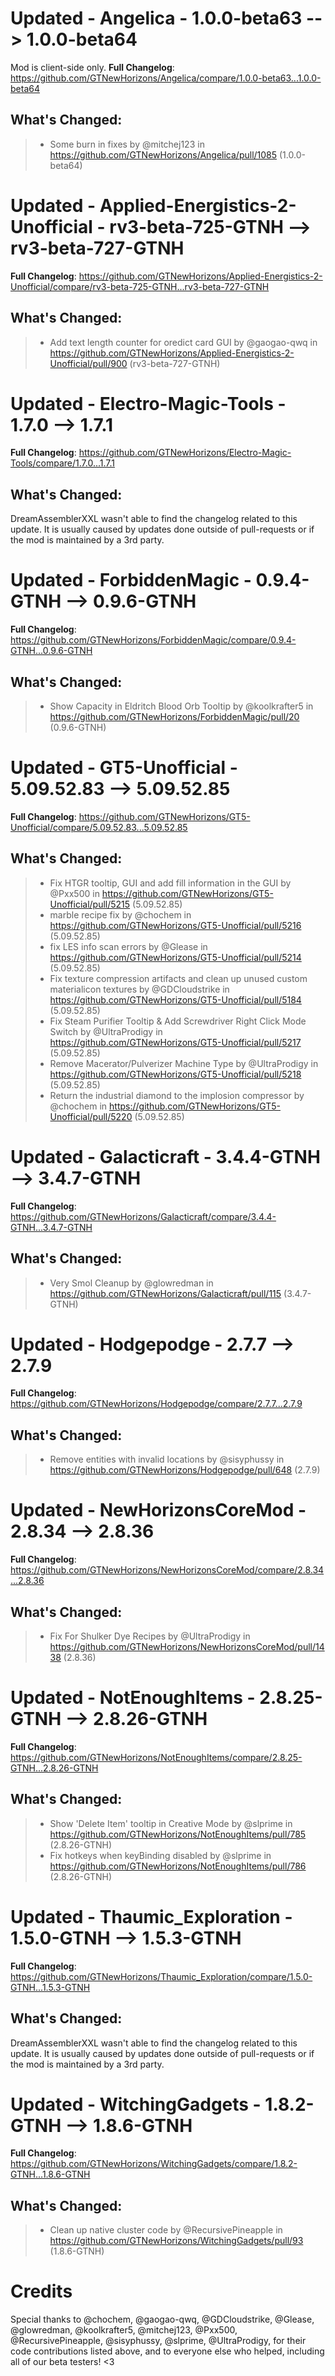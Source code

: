 # Updated - Angelica - 1.0.0-beta63 --> 1.0.0-beta64
Mod is client-side only.
**Full Changelog**: https://github.com/GTNewHorizons/Angelica/compare/1.0.0-beta63...1.0.0-beta64

## What's Changed:
>* Some burn in fixes by @mitchej123 in https://github.com/GTNewHorizons/Angelica/pull/1085 (1.0.0-beta64)

# Updated - Applied-Energistics-2-Unofficial - rv3-beta-725-GTNH --> rv3-beta-727-GTNH
**Full Changelog**: https://github.com/GTNewHorizons/Applied-Energistics-2-Unofficial/compare/rv3-beta-725-GTNH...rv3-beta-727-GTNH

## What's Changed:
>* Add text length counter for oredict card GUI by @gaogao-qwq in https://github.com/GTNewHorizons/Applied-Energistics-2-Unofficial/pull/900 (rv3-beta-727-GTNH)

# Updated - Electro-Magic-Tools - 1.7.0 --> 1.7.1
**Full Changelog**: https://github.com/GTNewHorizons/Electro-Magic-Tools/compare/1.7.0...1.7.1

## What's Changed:
DreamAssemblerXXL wasn't able to find the changelog related to this update. It is usually caused by updates done outside of pull-requests or if the mod is maintained by a 3rd party.
# Updated - ForbiddenMagic - 0.9.4-GTNH --> 0.9.6-GTNH
**Full Changelog**: https://github.com/GTNewHorizons/ForbiddenMagic/compare/0.9.4-GTNH...0.9.6-GTNH

## What's Changed:
>* Show Capacity in Eldritch Blood Orb Tooltip by @koolkrafter5 in https://github.com/GTNewHorizons/ForbiddenMagic/pull/20 (0.9.6-GTNH)

# Updated - GT5-Unofficial - 5.09.52.83 --> 5.09.52.85
**Full Changelog**: https://github.com/GTNewHorizons/GT5-Unofficial/compare/5.09.52.83...5.09.52.85

## What's Changed:
>* Fix HTGR tooltip, GUI and add fill information in the GUI by @Pxx500 in https://github.com/GTNewHorizons/GT5-Unofficial/pull/5215 (5.09.52.85)
>* marble recipe fix by @chochem in https://github.com/GTNewHorizons/GT5-Unofficial/pull/5216 (5.09.52.85)
>* fix LES info scan errors by @Glease in https://github.com/GTNewHorizons/GT5-Unofficial/pull/5214 (5.09.52.85)
>* Fix texture compression artifacts and clean up unused custom materialicon textures by @GDCloudstrike in https://github.com/GTNewHorizons/GT5-Unofficial/pull/5184 (5.09.52.85)
>* Fix Steam Purifier Tooltip & Add Screwdriver Right Click Mode Switch by @UltraProdigy in https://github.com/GTNewHorizons/GT5-Unofficial/pull/5217 (5.09.52.85)
>* Remove Macerator/Pulverizer Machine Type by @UltraProdigy in https://github.com/GTNewHorizons/GT5-Unofficial/pull/5218 (5.09.52.85)
>* Return the industrial diamond to the implosion compressor by @chochem in https://github.com/GTNewHorizons/GT5-Unofficial/pull/5220 (5.09.52.85)

# Updated - Galacticraft - 3.4.4-GTNH --> 3.4.7-GTNH
**Full Changelog**: https://github.com/GTNewHorizons/Galacticraft/compare/3.4.4-GTNH...3.4.7-GTNH

## What's Changed:
>* Very Smol Cleanup by @glowredman in https://github.com/GTNewHorizons/Galacticraft/pull/115 (3.4.7-GTNH)

# Updated - Hodgepodge - 2.7.7 --> 2.7.9
**Full Changelog**: https://github.com/GTNewHorizons/Hodgepodge/compare/2.7.7...2.7.9

## What's Changed:
>* Remove entities with invalid locations by @sisyphussy in https://github.com/GTNewHorizons/Hodgepodge/pull/648 (2.7.9)

# Updated - NewHorizonsCoreMod - 2.8.34 --> 2.8.36
**Full Changelog**: https://github.com/GTNewHorizons/NewHorizonsCoreMod/compare/2.8.34...2.8.36

## What's Changed:
>* Fix For Shulker Dye Recipes by @UltraProdigy in https://github.com/GTNewHorizons/NewHorizonsCoreMod/pull/1438 (2.8.36)

# Updated - NotEnoughItems - 2.8.25-GTNH --> 2.8.26-GTNH
**Full Changelog**: https://github.com/GTNewHorizons/NotEnoughItems/compare/2.8.25-GTNH...2.8.26-GTNH

## What's Changed:
>* Show 'Delete Item' tooltip in Creative Mode by @slprime in https://github.com/GTNewHorizons/NotEnoughItems/pull/785 (2.8.26-GTNH)
>* Fix hotkeys when keyBinding disabled by @slprime in https://github.com/GTNewHorizons/NotEnoughItems/pull/786 (2.8.26-GTNH)

# Updated - Thaumic_Exploration - 1.5.0-GTNH --> 1.5.3-GTNH
**Full Changelog**: https://github.com/GTNewHorizons/Thaumic_Exploration/compare/1.5.0-GTNH...1.5.3-GTNH

## What's Changed:
DreamAssemblerXXL wasn't able to find the changelog related to this update. It is usually caused by updates done outside of pull-requests or if the mod is maintained by a 3rd party.
# Updated - WitchingGadgets - 1.8.2-GTNH --> 1.8.6-GTNH
**Full Changelog**: https://github.com/GTNewHorizons/WitchingGadgets/compare/1.8.2-GTNH...1.8.6-GTNH

## What's Changed:
>* Clean up native cluster code by @RecursivePineapple in https://github.com/GTNewHorizons/WitchingGadgets/pull/93 (1.8.6-GTNH)

# Credits
Special thanks to @chochem, @gaogao-qwq, @GDCloudstrike, @Glease, @glowredman, @koolkrafter5, @mitchej123, @Pxx500, @RecursivePineapple, @sisyphussy, @slprime, @UltraProdigy, for their code contributions listed above, and to everyone else who helped, including all of our beta testers! <3
